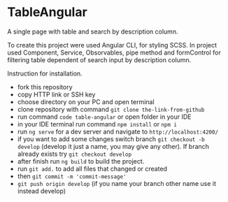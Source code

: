 # TableAngular

A single page with table and search by description column.

To create this project were used Angular CLI, for styling SCSS.
In project used Component, Service, Obsorvables, pipe method and formControl for filtering table 
dependent of search input by description column.

Instruction for installation.
- fork this repository
- copy HTTP link or SSH key
- choose directory on your PC and open terminal
- clone repository with command `git clone the-link-from-github`
- run command `code table-angular` or open folder in your IDE
- in your IDE terminal run command `npm install` or `npm i`
- run `ng serve` for a dev server and navigate to `http://localhost:4200/`
- if you want to add some changes switch branch `git checkout -b develop` (develop it just a name, you may give any other). If branch already exists try `git checkout develop`
- after finish run `ng build` to build the project.
- run `git add.` to add all files that changed or created
- then `git commit -m 'commit-message'`
- `git push origin develop` (if you name your branch other name use it instead develop)



